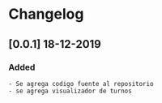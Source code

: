# Changelog

## [0.0.1] 18-12-2019
### Added
	- Se agrega codigo fuente al repositorio
	- se agrega visualizador de turnos